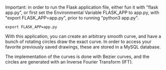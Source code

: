 Important: in order to run the Flask application file, either fun it with "flask app.py", or first set the Environmental Variable FLASK_APP to app.py, with "export FLASK_APP=app.py", prior to running "python3 app.py".

```export FLASK_APP=app.py```

With this application, you can create an arbitrary smooth curve, and have a bunch of rotating circles draw the exact curve. In order to access your favorite previously saved drawings, these are stored in a MySQL database.

The implementation of the curves is done with Bezier curves, and the circles are generated with an Inverse Fourier Transform (IFT).
